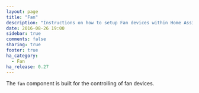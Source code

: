 ```yaml
---
layout: page
title: "Fan"
description: "Instructions on how to setup Fan devices within Home Assistant."
date: 2016-08-26 19:00
sidebar: true
comments: false
sharing: true
footer: true
ha_category:
  - Fan
ha_release: 0.27
---
```


The `fan` component is built for the controlling of fan devices.
